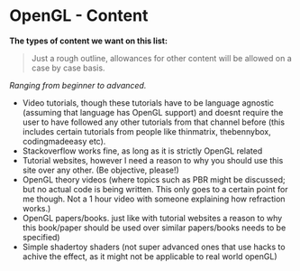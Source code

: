 # OpenGL - Content

**The types of content we want on this list:**

>Just a rough outline, allowances for other content will be allowed on a case by case basis.

_Ranging from beginner to advanced._

- Video tutorials, though these tutorials have to be language agnostic (assuming that     language has OpenGL support) and doesnt require the user to have followed any     other tutorials from that channel before (this includes certain tutorials from people     like thinmatrix, thebennybox, codingmadeeasy etc).
- Stackoverflow works fine, as long as it is strictly OpenGL related 
- Tutorial websites, however I need a reason to why you should use this site over     any other.  (Be objective, please!) 
- OpenGL theory videos (where topics such as PBR might be discussed; but no actual     code is being written. This only goes to a certain point for me though. Not a 1 hour     video with someone explaining how refraction works.) 
- OpenGL papers/books. just like with tutorial websites a reason to why this     book/paper should be used over similar papers/books needs to be specified) 
- Simple shadertoy shaders (not super advanced ones that use hacks to achive the     effect, as it might not be applicable to real world openGL)

